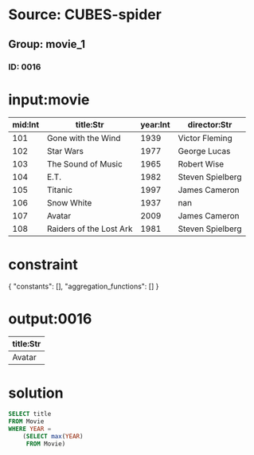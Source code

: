 # Source: CUBES-spider
## Group: movie_1
### ID: 0016

# input:movie

| mid:Int | title:Str | year:Int | director:Str |
|---|---|---|---|
| 101 | Gone with the Wind | 1939 | Victor Fleming |
| 102 | Star Wars | 1977 | George Lucas |
| 103 | The Sound of Music | 1965 | Robert Wise |
| 104 | E.T. | 1982 | Steven Spielberg |
| 105 | Titanic | 1997 | James Cameron |
| 106 | Snow White | 1937 | nan |
| 107 | Avatar | 2009 | James Cameron |
| 108 | Raiders of the Lost Ark | 1981 | Steven Spielberg |

# constraint

{
  "constants": [],
  "aggregation_functions": []
}

# output:0016

| title:Str |
|---|
| Avatar |

# solution

```sql
SELECT title
FROM Movie
WHERE YEAR =
    (SELECT max(YEAR)
     FROM Movie)
```
